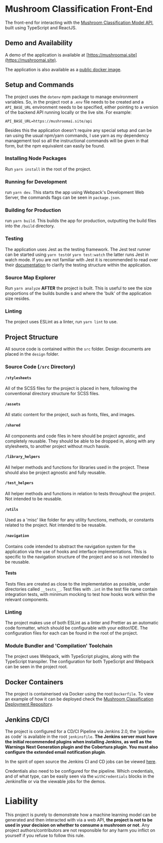 # Mushroom Classification Front-End
The front-end for interacting with the [Mushroom Classification Model API](https://github.com/CallumHoughton18/Mushroom-Classification), built using TypeScript and ReactJS.

## Demo and Availability

A demo of the application is available at [https://mushroomai.site](https://mushroomai.site).

The application is also available as a [public docker image](https://hub.docker.com/repository/docker/callumhoughton22/mushroom-classification-front-end).

## Setup and Commands

The project uses the `dotenv` npm package to manage environment variables. So, in the project root a `.env` file needs to be created and a `API_BASE_URL` environment needs to be specified, either pointing to a version of the backend API running locally or the live site. For example:

`API_BASE_URL=https://mushroomai.site/api`

Besides this the application doesn't require any special setup and can be ran using the usual npm/yarn commands, I use yarn as my dependency management tool so all the instructional commands will be given in that form, but the npm equivalent can easily be found.

### Installing Node Packages

Run `yarn install` in the root of the project.

### Running for Development

run `yarn dev`. This starts the app using Webpack's Development Web Server, the commands flags can be seen in `package.json`.

### Building for Production

run `yarn build`. This builds the app for production, outputting the build files into the `/build` directory. 

### Testing

The application uses Jest as the testing framework. The Jest test runner can be started using `yarn test`or `yarn test:watch` the latter runs Jest in watch mode. If you are not familiar with Jest it is recommended to read over their [documentation](https://jestjs.io/) to clarify the testing structure within the application.

### Source Map Explorer

Run `yarn analyze` **AFTER**  the project is built. This is useful to see the size proportions of the builds bundle s and where the 'bulk' of the application size resides.

### Linting

The project uses ESLint as a linter, run `yarn lint` to use.

## Project Structure

All source code is contained within the `src` folder. Design documents are placed in the `design` folder.

### Source Code (`/src` Directory)

#### `/stylesheets`

All of the SCSS files for the project is placed in here, following the conventional directory structure for SCSS files.

#### `/assets`

All static content for the project, such as fonts, files, and images.

#### `/shared`

All components and code files in here should be project agnostic, and completely reusable. They should be able to be dropped in, along with any stylesheets, to another project without much hassle.

#### `/library_helpers`

All helper methods and functions for libraries used in the project. These should also be project agnostic and fully reusable.

#### `/test_helpers`

All helper methods and functions in relation to tests throughout the project. Not intended to be reusable.

#### `/utils`

Used as a 'misc' like folder for any utility functions, methods, or constants related to the project. Not intended to be reusable.

#### `/navigation`

Contains code intended to abstract the navigation system for the application via the use of hooks and interface implementations. This is specific to the navigation structure of the project and so is not intended to be reusable.

#### Tests

Tests files are created as close to the implementation as possible, under directories called `__tests__`. Test files with `.int` in the test file name contain integration tests, with minimum mocking to test how hooks work within the relevant components.

### Linting

The project makes use of both ESLint as a linter and Prettier as an automatic code formatter, which should be configurable with your editor/IDE. The configuration files for each can be found in the root of the project.

### Module Bundler and 'Compilation' Toolchain

The project uses Webpack, with TypeScript plugins, along with the TypeScript transpiler. The configuration for both TypeScript and Webpack can be seen in the project root.

## Docker Containers

The project is containerised via Docker using the root `Dockerfile`. To view an example of how it can be deployed check the [Mushroom Classification Deployment Repository](https://github.com/CallumHoughton18/Mushroom-Classification-Deployment).

## Jenkins CD/CI

The project is configured for a CD/CI Pipeline via Jenkins 2.0, the 'pipeline as code' is available in the root `jenkinsfile`. 
**The Jenkins server must have the initial recommended plugins when installing Jenkins, as well as the Warnings Next Generation plugin and the Cobertura plugin. You must also configure the extended email notification plugin**.

In the spirit of open source the Jenkins CI and CD jobs can be viewed [here](http://jenkins.mushroomai.site/).

Credentials also need to be configured for the pipeline. Which credentials, and of what type, can be easily seen via the `withCredentials` blocks in the Jenkinsfile or via the viewable jobs for the demos.

# Liability

This project is purely to demonstrate how a machine learning model can be generated and then interacted with via a web API, **the project is not to be used in your decision on whether to consume a mushroom or not**. Any project authors/contributors are not responsible for any harm you inflict on yourself if you refuse to follow this rule.